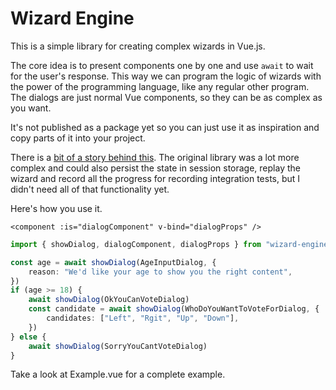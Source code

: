 # Wizard Engine

This is a simple library for creating complex wizards in Vue.js.

The core idea is to present components one by one and use `await` to wait for the user's response. This way we can program the logic of wizards with the power of the programming language, like any regular other program. The dialogs are just normal Vue components, so they can be as complex as you want.

It's not published as a package yet so you can just use it as inspiration and copy parts of it into your project.

There is a [bit of a story behind this](https://blog.waleson.com/2022/10/the-easee-wizard-engine.html). The original library was a lot more complex and could also persist the state in session storage, replay the wizard and record all the progress for recording integration tests, but I didn't need all of that functionality yet.

Here's how you use it.

```vuejs
<component :is="dialogComponent" v-bind="dialogProps" />
```

```typescript
import { showDialog, dialogComponent, dialogProps } from "wizard-engine"

const age = await showDialog(AgeInputDialog, {
    reason: "We'd like your age to show you the right content",
})
if (age >= 18) {
    await showDialog(OkYouCanVoteDialog)
    const candidate = await showDialog(WhoDoYouWantToVoteForDialog, {
        candidates: ["Left", "Rgit", "Up", "Down"],
    })
} else {
    await showDialog(SorryYouCantVoteDialog)
}
```


Take a look at Example.vue for a complete example.
